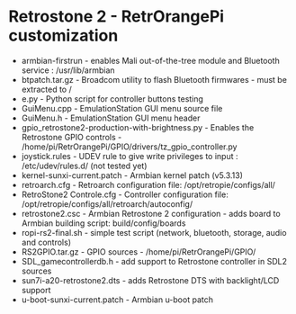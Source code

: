 # Retrostone 2 - RetrOrangePi customization

* armbian-firstrun - enables Mali out-of-the-tree module and Bluetooth service : /usr/lib/armbian
*	btpatch.tar.gz - Broadcom utility to flash Bluetooth firmwares - must be extracted to /
*	e.py - Python script for controller buttons testing
* GuiMenu.cpp - EmulationStation GUI menu source file
* GuiMenu.h - EmulationStation GUI menu header
*	gpio_retrostone2-production-with-brightness.py - Enables the Retrostone GPIO controls - /home/pi/RetrOrangePi/GPIO/drivers/tz_gpio_controller.py
*	joystick.rules - UDEV rule to give write privileges to input : /etc/udev/rules.d/ (not tested yet)
* kernel-sunxi-current.patch - Armbian kernel patch (v5.3.13)
*	retroarch.cfg - Retroarch configuration file: /opt/retropie/configs/all/
*	RetroStone2 Controle.cfg - Controller configuration file: /opt/retropie/configs/all/retroarch/autoconfig/
*	retrostone2.csc - Armbian Retrostone 2 configuration - adds board to Armbian building script: build/config/boards
*	ropi-rs2-final.sh - simple test script (network, bluetooth, storage, audio and controls)
*	RS2GPIO.tar.gz - GPIO sources - /home/pi/RetrOrangePi/GPIO/
*	SDL_gamecontrollerdb.h - add support to Retrostone controller in SDL2 sources
*	sun7i-a20-retrostone2.dts - adds Retrostone DTS with backlight/LCD support
*	u-boot-sunxi-current.patch - Armbian u-boot patch

